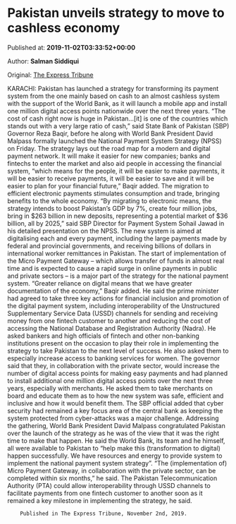 
# Pakistan unveils strategy to move to cashless economy

Published at: **2019-11-02T03:33:52+00:00**

Author: **Salman Siddiqui**

Original: [The Express Tribune](https://tribune.com.pk/story/2091789/2-pakistan-unveils-strategy-move-cashless-economy/)

KARACHI: Pakistan has launched a strategy for transforming its payment system from the one mainly based on cash to an almost cashless system with the support of the World Bank, as it will launch a mobile app and install one million digital access points nationwide over the next three years.
“The cost of cash right now is huge in Pakistan…[it] is one of the countries which stands out with a very large ratio of cash,” said State Bank of Pakistan (SBP) Governor Reza Baqir, before he along with World Bank President David Malpass formally launched the National Payment System Strategy (NPSS) on Friday.
The strategy lays out the road map for a modern and digital payment network. It will make it easier for new companies; banks and fintechs to enter the market and also aid people in accessing the financial system, “which means for the people, it will be easier to make payments, it will be easier to receive payments, it will be easier to save and it will be easier to plan for your financial future,” Baqir added.
The migration to efficient electronic payments stimulates consumption and trade, bringing benefits to the whole economy. “By migrating to electronic means, the strategy intends to boost Pakistan’s GDP by 7%, create four million jobs, bring in $263 billion in new deposits, representing a potential market of $36 billion, all by 2025,” said SBP Director for Payment System Sohail Jawad in his detailed presentation on the NPSS.
The new system is aimed at digitalising each and every payment, including the large payments made by federal and provincial governments, and receiving billions of dollars in international worker remittances in Pakistan.
The start of implementation of the Micro Payment Gateway – which allows transfer of funds in almost real time and is expected to cause a rapid surge in online payments in public and private sectors – is a major part of the strategy for the national payment system.
“Greater reliance on digital means that we have greater documentation of the economy,” Baqir added.
He said the prime minister had agreed to take three key actions for financial inclusion and promotion of the digital payment system, including interoperability of the Unstructured Supplementary Service Data (USSD) channels for sending and receiving money from one fintech customer to another and reducing the cost of accessing the National Database and Registration Authority (Nadra).
He asked bankers and high officials of fintech and other non-banking institutions present on the occasion to play their role in implementing the strategy to take Pakistan to the next level of success. He also asked them to especially increase access to banking services for women.
The governor said that they, in collaboration with the private sector, would increase the number of digital access points for making easy payments and had planned to install additional one million digital access points over the next three years, especially with merchants.
He asked them to take merchants on board and educate them as to how the new system was safe, efficient and inclusive and how it would benefit them.
The SBP official added that cyber security had remained a key focus area of the central bank as keeping the system protected from cyber-attacks was a major challenge.
Addressing the gathering, World Bank President David Malpass congratulated Pakistan over the launch of the strategy as he was of the view that it was the right time to make that happen.
He said the World Bank, its team and he himself, all were available to Pakistan to “help make this (transformation to digital) happen successfully. We have resources and energy to provide system to implement the national payment system strategy”.
“The (implementation of) Micro Payment Gateway, in collaboration with the private sector, can be completed within six months,” he said.
The Pakistan Telecommunication Authority (PTA) could allow interoperability through USSD channels to facilitate payments from one fintech customer to another soon as it remained a key milestone in implementing the strategy, he said.

        Published in The Express Tribune, November 2nd, 2019.
      
